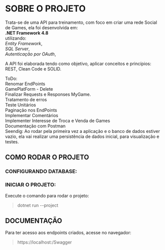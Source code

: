 # SOBRE O PROJETO
Trata-se de uma API para treinamento, com foco em criar uma rede Social de Games, ela foi desenvolvida em:<br>
**.NET Framework 4.8**<br>
utilizando:<br> 
*Entity Framework*,<br>
*SQL Server*,<br>
*Autenticação por OAuth*,<br>

A API foi elaborada tendo como objetivo, aplicar conceitos e princípios: REST, Clean Code e SOLID.

ToDo: <br>
Renomar EndPoints<br>
GamePlatForm - Delete<br>
Finalizar Requests e Responses MyGame.<br>
Tratamento de erros<br>
Teste Unitários<br>
Paginação nos EndPoints<br>
Implementar Comentários<br>
Implementer Interesse de Troca e Venda de Games<br>
Documentação com Postman<br>
Seendig: Ao rodar pela primeira vez a aplicação e o banco de dados estiver vazio, ela vai realizar uma persistência de dados inicial, para visualização e testes.<br>



## COMO RODAR O PROJETO

### CONFIGURANDO DATABASE:


### INICIAR O PROJETO:
>
Execute o comando para rodar o projeto:
>dotnet run --project 

## DOCUMENTAÇÃO
Para ter acesso aos endpoints criados, acesse no navegador:
>https://localhost:/Swagger

